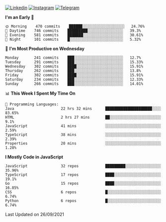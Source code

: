 [![Linkedin](https://img.shields.io/badge/-Archie-blue?style=flat-square&labelColor=gray&logo=Linkedin&logoColor=white&link=https://www.linkedin.com/in/archisdi)](https://www.linkedin.com/in/archisdi)
[![Instagram](https://img.shields.io/badge/-@archisdi-orange?style=flat-square&labelColor=gray&logo=Instagram&logoColor=white&link=https://www.instagram.com/archisdi)](https://www.instagram.com/archisdi)
[![Telegram](https://img.shields.io/badge/-aai-informational?style=flat-square&labelColor=gray&logo=telegram&logoColor=white&link=https://t.me/archisdi)](https://t.me/archisdi)

<!--START_SECTION:waka-->
**I'm an Early 🐤** 

```text
🌞 Morning    470 commits    ██████░░░░░░░░░░░░░░░░░░░   24.76% 
🌆 Daytime    746 commits    █████████░░░░░░░░░░░░░░░░   39.3% 
🌃 Evening    581 commits    ███████░░░░░░░░░░░░░░░░░░   30.61% 
🌙 Night      101 commits    █░░░░░░░░░░░░░░░░░░░░░░░░   5.32%

```
📅 **I'm Most Productive on Wednesday** 

```text
Monday       241 commits    ███░░░░░░░░░░░░░░░░░░░░░░   12.7% 
Tuesday      291 commits    ███░░░░░░░░░░░░░░░░░░░░░░   15.33% 
Wednesday    302 commits    ████░░░░░░░░░░░░░░░░░░░░░   15.91% 
Thursday     262 commits    ███░░░░░░░░░░░░░░░░░░░░░░   13.8% 
Friday       302 commits    ████░░░░░░░░░░░░░░░░░░░░░   15.91% 
Saturday     234 commits    ███░░░░░░░░░░░░░░░░░░░░░░   12.33% 
Sunday       266 commits    ███░░░░░░░░░░░░░░░░░░░░░░   14.01%

```


📊 **This Week I Spent My Time On** 

```text
💬 Programming Languages: 
Java                     22 hrs 32 mins      █████████████████████░░░░   83.65% 
HTML                     2 hrs 27 mins       ██░░░░░░░░░░░░░░░░░░░░░░░   9.1% 
JavaScript               41 mins             ░░░░░░░░░░░░░░░░░░░░░░░░░   2.59% 
TypeScript               38 mins             ░░░░░░░░░░░░░░░░░░░░░░░░░   2.39% 
Properties               20 mins             ░░░░░░░░░░░░░░░░░░░░░░░░░   1.28%

```

**I Mostly Code in JavaScript** 

```text
JavaScript               32 repos            █████████░░░░░░░░░░░░░░░░   35.96% 
TypeScript               17 repos            ████░░░░░░░░░░░░░░░░░░░░░   19.1% 
Go                       15 repos            ████░░░░░░░░░░░░░░░░░░░░░   16.85% 
CSS                      6 repos             █░░░░░░░░░░░░░░░░░░░░░░░░   6.74% 
Python                   6 repos             █░░░░░░░░░░░░░░░░░░░░░░░░   6.74%

```



 Last Updated on 26/09/2021
<!--END_SECTION:waka-->